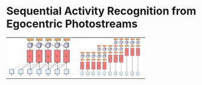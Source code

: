 # Sequential Activity Recognition from Egocentric Photostreams

<table border="0">
  <tr>
    <td><img src="architecture1.png" height="100" ></img></td>
    <td><img src="architecture2.png" height="100"></img></td>
  </tr>
</table>